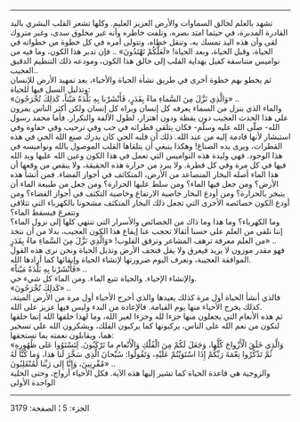 ------------------------------------------------------------------------

تشهد بالعلم لخالق السماوات والأرض العزيز العليم. وكلها تشعر القلب البشري
باليد القادرة المدبرة، في حيثما امتد بصره، وتلفت خاطره وأنه غير مخلوق
سدى، وغير متروك لقى وأن هذه اليد تمسك به، وتنقل خطاه، وتتولى أمره في كل
خطوة من خطواته في الحياة، وقبل الحياة، وبعد الحياة! «لَعَلَّكُمْ تَهْتَدُونَ» ..
فإن تدبر هذا الكون، وما فيه من نواميس متناسقة كفيل بهداية القلب إلى خالق
هذا الكون، ومودعه ذلك التنظيم الدقيق العجيب..  
ثم يخطو بهم خطوة أخرى في طريق نشأة الحياة والأحياء، بعد تمهيد الأرض
للإنسان وتذليل السبل فيها للحياة:  
«وَالَّذِي نَزَّلَ مِنَ السَّماءِ ماءً بِقَدَرٍ، فَأَنْشَرْنا بِهِ بَلْدَةً مَيْتاً، كَذلِكَ تُخْرَجُونَ» ..  
والماء الذي ينزل من السماء يعرفه كل إنسان ويراه كل إنسان ولكن أكثر الناس
يمرون على هذا الحدث العجيب دون يقظة ودون اهتزاز، لطول الألفة والتكرار.
فأما محمد رسول الله- صلّى الله عليه وسلّم- فكان يتلقى قطراته في حب وفي
ترحيب وفي حفاوة وفي استبشار لأنها قادمة إليه من عند الله. ذلك أن قلبه
الحي كان يدرك صنع الله الحي في هذه القطرات، ويرى يده الصناع! وهكذا ينبغي
أن يتلقاها القلب الموصول بالله ونواميسه في هذا الوجود. فهي وليدة هذه
النواميس التي تعمل في هذا الكون وعين الله عليها ويد الله فيها في كل مرة
وفي كل قطرة. ولا يبرد من حرارة هذه الحقيقة، ولا ينقص من وقعها أن هذا
الماء أصله البخار المتصاعد من الأرض، المتكاثف في أجواز الفضاء. فمن أنشأ
هذه الأرض؟ ومن جعل فيها الماء؟ ومن سلط عليها الحرارة؟ ومن جعل من طبيعة
الماء أن يتبخر بالحرارة؟ ومن أودع البخار خاصية الارتفاع وخاصية التكثف في
أجواز الفضاء؟ ومن أودع الكون خصائصه الأخرى التي تجعل ذلك البخار المتكثف
مشحونا بالكهرباء التي تتلاقى وتتفرغ فيسقط الماء؟  
وما الكهرباء؟ وما هذا وما ذاك من الخصائص والأسرار التي تنتهي كلها إلى
نزول الماء؟ إننا نلقي من العلم على حسنا أثقالا تحجب عنا إيقاع هذا الكون
العجيب، بدلا من أن نتخذ من العلم معرفة ترهف المشاعر وترقق القلوب! «وَالَّذِي
نَزَّلَ مِنَ السَّماءِ ماءً بِقَدَرٍ» ..  
فهو مقدر موزون لا يزيد فيغرق ولا يقل فتجف الأرض وتذبل الحياة ونحن نرى
هذه القول الموافقة العجيبة، ونعرف اليوم ضرورتها لإنشاء الحياة وإبقائها
كما أرادها الله.  
«فَأَنْشَرْنا بِهِ بَلْدَةً مَيْتاً» ..  
والإنشاء الإحياء. والحياة تتبع الماء. ومن الماء كل شيء حي.  
«كَذلِكَ تُخْرَجُونَ» ..  
فالذي أنشأ الحياة أول مرة كذلك يعيدها والذي أخرج الأحياء أول مرة من
الأرض الميتة، كذلك يخرج الأحياء منها يوم القيامة. فالإعادة من البدء وليس
فيها عزيز على الله.  
ثم هذه الأنعام التي يجعلون منها جزءا لله وجزءا لغير الله، وما لهذا خلقها
الله إنما خلقها لتكون من نعم الله على الناس، يركبونها كما يركبون الفلك،
ويشكرون الله على تسخير هما، ويقابلون نعمته بما تستحقها:  
«وَالَّذِي خَلَقَ الْأَزْواجَ كُلَّها، وَجَعَلَ لَكُمْ مِنَ الْفُلْكِ وَالْأَنْعامِ ما تَرْكَبُونَ. لِتَسْتَوُوا
عَلى ظُهُورِهِ ثُمَّ تَذْكُرُوا نِعْمَةَ رَبِّكُمْ إِذَا اسْتَوَيْتُمْ عَلَيْهِ، وَتَقُولُوا: سُبْحانَ الَّذِي سَخَّرَ
لَنا هذا، وَما كُنَّا لَهُ مُقْرِنِينَ، وَإِنَّا إِلى رَبِّنا لَمُنْقَلِبُونَ» ..  
والزوجية هي قاعدة الحياة كما تشير إليها هذه الآية. فكل الأحياء أزواج،
وحتى الخلية الواحدة الأولى

------------------------------------------------------------------------

الجزء: 5 ¦ الصفحة: 3179
